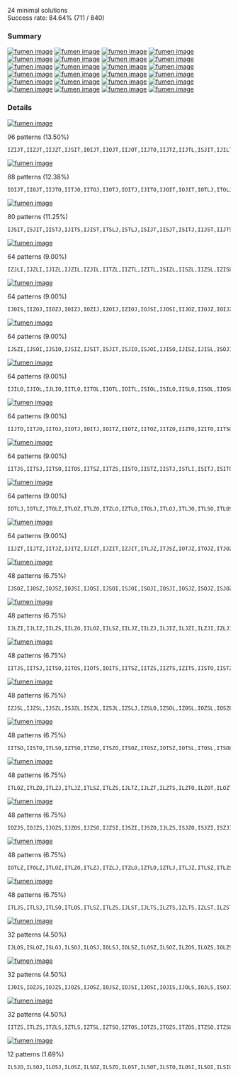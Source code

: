 
24 minimal solutions  
Success rate: 84.64% (711 / 840)

### Summary

[![fumen image](https://fumen-svg-server--eight041.repl.co/?delay=1500&data=v115%409gC80hE8whywF8whg0wwG8whi0C8JeAgWEAK%2BNMC)](https://harddrop.com/fumen/?v115@9gC80hE8whywF8whg0wwG8whi0C8JeAgWEAK+NMC) [![fumen image](https://fumen-svg-server--eight041.repl.co/?delay=1500&data=v115%409gC8h0ywE8g0RpwwF8g0RpG8zhC8JeAgWEAJn%2FwC)](https://harddrop.com/fumen/?v115@9gC8h0ywE8g0RpwwF8g0RpG8zhC8JeAgWEAJn/wC) [![fumen image](https://fumen-svg-server--eight041.repl.co/?delay=1500&data=v115%409gC8ywR4E8g0wwR4F8i0G8zhC8JeAgWEApvTxC)](https://harddrop.com/fumen/?v115@9gC8ywR4E8g0wwR4F8i0G8zhC8JeAgWEApvTxC) [![fumen image](https://fumen-svg-server--eight041.repl.co/?delay=1500&data=v115%409gC80hE8whilF8whBtG8whglBtC8JeAgWEAa%2B7LC)](https://harddrop.com/fumen/?v115@9gC80hE8whilF8whBtG8whglBtC8JeAgWEAa+7LC) [![fumen image](https://fumen-svg-server--eight041.repl.co/?delay=1500&data=v115%409gC80hE8whi0F8whRpG8whRpg0C8JeAgWEAPe3LC)](https://harddrop.com/fumen/?v115@9gC80hE8whi0F8whRpG8whRpg0C8JeAgWEAPe3LC) [![fumen image](https://fumen-svg-server--eight041.repl.co/?delay=1500&data=v115%409gC80hE8whg0R4F8whR4G8whi0C8JeAgWEATe3LC)](https://harddrop.com/fumen/?v115@9gC80hE8whg0R4F8whR4G8whi0C8JeAgWEATe3LC) [![fumen image](https://fumen-svg-server--eight041.repl.co/?delay=1500&data=v115%409gC8RpilE8zhF8RpglG8zhC8JeAgWEAJuKWC)](https://harddrop.com/fumen/?v115@9gC8RpilE8zhF8RpglG8zhC8JeAgWEAJuKWC) [![fumen image](https://fumen-svg-server--eight041.repl.co/?delay=1500&data=v115%409gC80hE8whwwRpF8whxwG8whwwRpC8JeAgWEAp%2BCMC%3F)](https://harddrop.com/fumen/?v115@9gC80hE8whwwRpF8whxwG8whwwRpC8JeAgWEAp+CMC?) [![fumen image](https://fumen-svg-server--eight041.repl.co/?delay=1500&data=v115%409gC8wwzhE8xwR4F8wwR4G8zhC8JeAgWEAJNOMC)](https://harddrop.com/fumen/?v115@9gC8wwzhE8xwR4F8wwR4G8zhC8JeAgWEAJNOMC) [![fumen image](https://fumen-svg-server--eight041.repl.co/?delay=1500&data=v115%409gC8RpywE8RpglwwF8ilG8zhC8JeAgWEApyKxC)](https://harddrop.com/fumen/?v115@9gC8RpywE8RpglwwF8ilG8zhC8JeAgWEApyKxC) [![fumen image](https://fumen-svg-server--eight041.repl.co/?delay=1500&data=v115%409gC8BtywE8g0BtwwF8i0G8zhC8JeAgWEApfjxC)](https://harddrop.com/fumen/?v115@9gC8BtywE8g0BtwwF8i0G8zhC8JeAgWEApfjxC) [![fumen image](https://fumen-svg-server--eight041.repl.co/?delay=1500&data=v115%409gC8i0R4E8RpR4F8Rpg0G8zhC8JeAgWEAJ3jPC)](https://harddrop.com/fumen/?v115@9gC8i0R4E8RpR4F8Rpg0G8zhC8JeAgWEAJ3jPC) [![fumen image](https://fumen-svg-server--eight041.repl.co/?delay=1500&data=v115%409gC8glzhE8zhF8glBtG8hlBtC8JeAgWEApibMC)](https://harddrop.com/fumen/?v115@9gC8glzhE8zhF8glBtG8hlBtC8JeAgWEApibMC) [![fumen image](https://fumen-svg-server--eight041.repl.co/?delay=1500&data=v115%409gC8xhwwR4E8xhxwF8xhwwG8xhR4C8JeAgWEAJ%2B9tC%3F)](https://harddrop.com/fumen/?v115@9gC8xhwwR4E8xhxwF8xhwwG8xhR4C8JeAgWEAJ+9tC?) [![fumen image](https://fumen-svg-server--eight041.repl.co/?delay=1500&data=v115%409gC8ilR4E8BtR4F8glBtG8zhC8JeAgWEApHUWC)](https://harddrop.com/fumen/?v115@9gC8ilR4E8BtR4F8glBtG8zhC8JeAgWEApHUWC) [![fumen image](https://fumen-svg-server--eight041.repl.co/?delay=1500&data=v115%409gC8wwRpR4E8xwR4F8wwRpG8zhC8JeAgWEAJNegC)](https://harddrop.com/fumen/?v115@9gC8wwRpR4E8xwR4F8wwRpG8zhC8JeAgWEAJNegC) [![fumen image](https://fumen-svg-server--eight041.repl.co/?delay=1500&data=v115%409gC8BtywE8zhF8ilG8glBtwwC8JeAgWEAMejxC)](https://harddrop.com/fumen/?v115@9gC8BtywE8zhF8ilG8glBtwwC8JeAgWEAMejxC) [![fumen image](https://fumen-svg-server--eight041.repl.co/?delay=1500&data=v115%409gC8h0AtR4E8zhF8g0BtG8g0AtR4C8JeAgWEAp3ntC%3F)](https://harddrop.com/fumen/?v115@9gC8h0AtR4E8zhF8g0BtG8g0AtR4C8JeAgWEAp3ntC?) [![fumen image](https://fumen-svg-server--eight041.repl.co/?delay=1500&data=v115%409gC8BtywE8ilwwF8glBtG8zhC8JeAgWEApCmFD)](https://harddrop.com/fumen/?v115@9gC8BtywE8ilwwF8glBtG8zhC8JeAgWEApCmFD) [![fumen image](https://fumen-svg-server--eight041.repl.co/?delay=1500&data=v115%409gC8ywR4E8zhF8ilG8glwwR4C8JeAgWEAMuTxC)](https://harddrop.com/fumen/?v115@9gC8ywR4E8zhF8ilG8glwwR4C8JeAgWEAMuTxC) [![fumen image](https://fumen-svg-server--eight041.repl.co/?delay=1500&data=v115%409gC8glRpR4E8zhF8glRpG8hlR4C8JeAgWEApyytC)](https://harddrop.com/fumen/?v115@9gC8glRpR4E8zhF8glRpG8hlR4C8JeAgWEApyytC) [![fumen image](https://fumen-svg-server--eight041.repl.co/?delay=1500&data=v115%409gC8i0R4E8zhF8Rpg0G8RpR4C8JeAgWEAPentC)](https://harddrop.com/fumen/?v115@9gC8i0R4E8zhF8Rpg0G8RpR4C8JeAgWEAPentC) [![fumen image](https://fumen-svg-server--eight041.repl.co/?delay=1500&data=v115%409gC8whBtR4E8whwwBtF8whxwG8whwwR4C8JeAgWEAp%3FuLuC)](https://harddrop.com/fumen/?v115@9gC8whBtR4E8whwwBtF8whxwG8whwwR4C8JeAgWEAp?uLuC) [![fumen image](https://fumen-svg-server--eight041.repl.co/?delay=1500&data=v115%409gC8Q4zhE8R4RpF8ilG8glQ4RpC8JeAgWEAM3LMC)](https://harddrop.com/fumen/?v115@9gC8Q4zhE8R4RpF8ilG8glQ4RpC8JeAgWEAM3LMC)

### Details


[![fumen image](https://fumen-svg-server--eight041.repl.co/?delay=1500&data=v115%409gC80hE8whywF8whg0wwG8whi0C8JeAgWEAK%2BNMC)](https://harddrop.com/fumen/?v115@9gC80hE8whywF8whg0wwG8whi0C8JeAgWEAK+NMC)

96 patterns (13.50%)

```
IZIJT,IIZJT,IIJZT,IJSIT,IOIJT,IIOJT,IIJOT,IIJTO,IIJTZ,IIJTL,ISJIT,IJILT,IITJL,IITJO,IITOJ,IIOTJ,IOITJ,IITJZ,IITZJ,IIZTJ,IZITJ,IITJS,IITSJ,IISTJ,IJITL,IJITO,IJIOT,IJOIT,IOJIT,IJITZ,IJIZT,IJZIT,IZJIT,IJITS,IJIST,ISIJT,IISJT,ISITJ,IIJST,IIJTS,IITLJ,ITJSI,ITSJI,ISTJI,IILJT,IIJLT,ISJTI,IJSTI,ILJIT,ILIJT,ITJLI,ITLJI,IJLTI,IJLIT,IJTSI,IJTIS,IJTIO,IJTOI,IJOTI,IOJTI,IJTIZ,IJTZI,IJZTI,IZJTI,IJTIL,IJTLI,ILITJ,IILTJ,ITSIJ,ILTJI,ILJTI,ITLIJ,ILTIJ,ITILJ,ITISJ,ITIJS,ITIJO,ITIOJ,ITOIJ,IOTIJ,ITIJZ,ITIZJ,ITZIJ,IZTIJ,ITIJL,ITJIL,ITJIO,ITJOI,ITOJI,IOTJI,ITJIZ,ITJZI,ITZJI,IZTJI,ITJIS,ISTIJ
```


[![fumen image](https://fumen-svg-server--eight041.repl.co/?delay=1500&data=v115%409gC8h0ywE8g0RpwwF8g0RpG8zhC8JeAgWEAJn%2FwC)](https://harddrop.com/fumen/?v115@9gC8h0ywE8g0RpwwF8g0RpG8zhC8JeAgWEAJn/wC)

88 patterns (12.38%)

```
IOIJT,IIOJT,IIJTO,IITJO,IITOJ,IIOTJ,IOITJ,IJITO,IJOIT,IOJIT,IOTLJ,ITOLJ,ITLOJ,ITLJO,ITOJS,ITJOS,ITJSO,IOTJS,IOTJZ,ITOJZ,ITJOZ,ITJZO,ITZJO,ITZOJ,ITOZJ,IOTZJ,IOZTJ,IZOTJ,IZTOJ,IZTJO,IOTSJ,ITOSJ,ITSOJ,ITSJO,ISTJO,ISTOJ,ISOTJ,IOSTJ,IOSJT,ISOJT,ISJTO,IJSTO,IJOST,IOJST,ITJLO,ITJOL,ITOJL,IOTJL,IJLTO,IJOLT,IOJLT,IZJTO,IZOJT,IOZJT,IOJZT,IJOZT,IJZTO,IJTZO,IJTOZ,IJOTZ,IOJTZ,IOJTS,IJOTS,IJTOS,IJTSO,IJTIO,IJTOI,IJOTI,IOJTI,IJTLO,IJTOL,IJOTL,IOJTL,IOLTJ,ILOTJ,ILTOJ,ILTJO,ILJTO,ILOJT,IOLJT,ITIJO,ITIOJ,ITOIJ,IOTIJ,ITJIO,ITJOI,ITOJI,IOTJI
```


[![fumen image](https://fumen-svg-server--eight041.repl.co/?delay=1500&data=v115%409gC8ywR4E8g0wwR4F8i0G8zhC8JeAgWEApvTxC)](https://harddrop.com/fumen/?v115@9gC8ywR4E8g0wwR4F8i0G8zhC8JeAgWEApvTxC)

80 patterns (11.25%)

```
IJSIT,ISJIT,IISTJ,IJITS,IJIST,ITSLJ,ISTLJ,ISIJT,IISJT,ISITJ,IIJST,IIJTS,ITJOS,ITJSO,ITJSI,ITJSZ,ITJZS,ITSZJ,ITSOJ,ITSJO,ITSJZ,ITSJI,ISTJI,ISTJO,ISTOJ,ISOTJ,IOSTJ,ISTJZ,ISTZJ,ISZTJ,IZSTJ,IZSJT,ISZJT,ISJZT,IOSJT,ISOJT,ISJOT,ISJTO,ISJTZ,ISJTI,IJSTI,IJSTO,IJSOT,IJOST,IOJST,ISTJL,ITSJL,ITJSL,ISJLT,ITJLS,IJSLT,IJLST,IJLTS,ISLTJ,IJSTZ,IJSZT,IJZST,IZJST,IZJTS,IJZTS,IJTZS,IOJTS,IJOTS,IJTOS,IJTSO,IJTSZ,IJTSI,IJTIS,IJTLS,IJTSL,IJSTL,ISJTL,ITSIJ,ILSTJ,ILJTS,ILJST,ILSJT,ISLJT,ITJIS,ISTIJ
```


[![fumen image](https://fumen-svg-server--eight041.repl.co/?delay=1500&data=v115%409gC80hE8whilF8whBtG8whglBtC8JeAgWEAa%2B7LC)](https://harddrop.com/fumen/?v115@9gC80hE8whilF8whBtG8whglBtC8JeAgWEAa+7LC)

64 patterns (9.00%)

```
IZJLI,IJZLI,IJIZL,IJZIL,IZJIL,IITZL,IIZTL,IZITL,ISIZL,IISZL,IIZSL,IZISL,IZILS,IZILO,IZIOL,IZOIL,IOZIL,IOIZL,IIOZL,IIZOL,IIZLO,IIZLS,IILZS,IILZO,IILZJ,IIZLJ,IZILJ,IIJZL,IIZJL,IZIJL,ILZJI,IZLJI,ILIZO,ILIZJ,ILZIJ,ILZIO,ILZOI,IOZLI,IZOLI,IZLOI,IZLIO,IZLIJ,ILIZS,ILZIS,IZLIS,IZLSI,ILZIT,ILIZT,IILZT,IIZLT,IZILT,ISZIL,IZSIL,ILZSI,ISZLI,IZSLI,ITZLI,IZTLI,ILZTI,IZLTI,ITIZL,ITZIL,IZTIL,IZLIT
```


[![fumen image](https://fumen-svg-server--eight041.repl.co/?delay=1500&data=v115%409gC80hE8whi0F8whRpG8whRpg0C8JeAgWEAPe3LC)](https://harddrop.com/fumen/?v115@9gC80hE8whi0F8whRpG8whRpg0C8JeAgWEAPe3LC)

64 patterns (9.00%)

```
IJOIS,IIZOJ,IIOZJ,IOIZJ,IOZIJ,IZOIJ,IZIOJ,IOJSI,IJOSI,IIJOZ,IIOJZ,IOIJZ,IOIJT,IIOJT,IIJOT,IJIOS,IOJIS,IOJLI,IJIOL,IJOLI,IJOIL,IOJIL,IOJIZ,IJOIZ,IJIOZ,IJOZI,IOJZI,IOZJI,IZOJI,ISOJI,IOSJI,IITOJ,IIOTJ,IOITJ,IJIOT,IJOIT,IOJIT,IOSIJ,ISOIJ,ISIOJ,IISOJ,IIOSJ,IOISJ,IOIJS,IIOJS,IIJOS,IILOJ,IIOLJ,IOILJ,IIJOL,IIOJL,IOIJL,ILOJI,IOLJI,ILIOJ,ILOIJ,IOLIJ,IJOTI,IOJTI,ITIOJ,ITOIJ,IOTIJ,ITOJI,IOTJI
```


[![fumen image](https://fumen-svg-server--eight041.repl.co/?delay=1500&data=v115%409gC80hE8whg0R4F8whR4G8whi0C8JeAgWEATe3LC)](https://harddrop.com/fumen/?v115@9gC80hE8whg0R4F8whR4G8whi0C8JeAgWEATe3LC)

64 patterns (9.00%)

```
IJSZI,IJSOI,IJSIO,IJSIZ,IJSIT,ISJIT,ISJIO,ISJOI,IJISO,IJISZ,IJISL,ISOJI,IOSJI,ISJIZ,ISJZI,ISZJI,IZSJI,IZSIJ,IITSJ,IISTJ,IJSLI,ISJLI,ISLJI,ILSJI,IJIST,ISZIJ,ISIZJ,IOSIJ,ISOIJ,ISIOJ,ISIJO,ISIJZ,ISIJT,IISJT,IISJO,IISOJ,IIOSJ,IOISJ,IISJZ,ISITJ,IISZJ,IIZSJ,IZISJ,IIJSO,IIJSZ,IIJST,ISILJ,IISLJ,IILSJ,ITSJI,ISTJI,ISJTI,IIJSL,IJSTI,IISJL,ISIJL,ILISJ,ISJIL,IJSIL,ITSIJ,ILSIJ,ISLIJ,ITISJ,ISTIJ
```


[![fumen image](https://fumen-svg-server--eight041.repl.co/?delay=1500&data=v115%409gC8RpilE8zhF8RpglG8zhC8JeAgWEAJuKWC)](https://harddrop.com/fumen/?v115@9gC8RpilE8zhF8RpglG8zhC8JeAgWEAJuKWC)

64 patterns (9.00%)

```
IJILO,IJIOL,IJLIO,IITLO,IITOL,IIOTL,IOITL,ISIOL,ISILO,IISLO,IISOL,IIOSL,IOISL,IZILO,IZIOL,IOIZL,IIOZL,IIZOL,IIZLO,IILZO,IILOZ,IIOLZ,IOILZ,IOILS,IIOLS,IILOS,IILSO,IILJO,IILOJ,IIOLJ,IOILJ,IIJLO,IIJOL,IIOJL,IOIJL,ILJIO,ILIJO,ILIOJ,ILOIJ,IOLIJ,IOLIZ,ILOIZ,ILIOZ,ILIZO,ILZIO,IZLIO,ILISO,ILIOS,ILOIS,IOLIS,IOLIT,ILOIT,ILIOT,ILITO,IILTO,IILOT,IIOLT,IOILT,ILSIO,ISLIO,ITLIO,ILTIO,ITILO,ITIOL
```


[![fumen image](https://fumen-svg-server--eight041.repl.co/?delay=1500&data=v115%409gC80hE8whwwRpF8whxwG8whwwRpC8JeAgWEAp%2BCMC%3F)](https://harddrop.com/fumen/?v115@9gC80hE8whwwRpF8whxwG8whwwRpC8JeAgWEAp+CMC?)

64 patterns (9.00%)

```
IIJTO,IITJO,IITOJ,IIOTJ,IOITJ,IOITZ,IIOTZ,IITOZ,IITZO,IIZTO,IZITO,IITSO,IITOS,IIOTS,IOITS,IISTO,IJITO,ISITO,IITLO,IITOL,IIOTL,IOITL,IJTIO,IJTOI,ILITO,ITSOI,ITOSI,IOTSI,ITSIO,IILTO,IZTIO,IZTOI,IOTZI,ITOZI,ITZOI,ITZIO,ITIZO,ITLIO,ITLOI,ITOLI,IOTLI,ILTIO,ILTOI,ITILO,ITIOL,ITOIL,IOTIL,IOTIZ,ITOIZ,ITIOZ,IOTIS,ITOIS,ITIOS,ITISO,ITIJO,ITIOJ,ITOIJ,IOTIJ,ISTIO,ISTOI,ITJIO,ITJOI,ITOJI,IOTJI
```


[![fumen image](https://fumen-svg-server--eight041.repl.co/?delay=1500&data=v115%409gC8wwzhE8xwR4F8wwR4G8zhC8JeAgWEAJNOMC)](https://harddrop.com/fumen/?v115@9gC8wwzhE8xwR4F8wwR4G8zhC8JeAgWEAJNOMC)

64 patterns (9.00%)

```
IITJS,IITSJ,IITSO,IITOS,IITSZ,IITZS,IISTO,IISTZ,IISTJ,ISTLI,ISITJ,ISITO,ISITZ,ISITL,IISTL,IITSL,IITLS,ITJSI,ITSJI,ISTJI,ISJTI,IJSTI,ITSLI,ILSTI,ISLTI,IJTSI,IJTIS,ITSOI,ITOSI,IOTSI,ITSIO,ITSIJ,ITSIZ,ITSZI,ITZSI,IZTSI,IZTIS,ITZIS,ITIZS,ITLSI,ITLIS,ILTIS,ILTSI,IOTIS,ITOIS,ITILS,ITIOS,ITISO,ITISZ,ITISJ,ITISL,ITIJS,ITSIL,ISTIL,ISTIO,ISTOI,ISOTI,IOSTI,ISTIZ,ISTZI,ISZTI,IZSTI,ITJIS,ISTIJ
```


[![fumen image](https://fumen-svg-server--eight041.repl.co/?delay=1500&data=v115%409gC8RpywE8RpglwwF8ilG8zhC8JeAgWEApyKxC)](https://harddrop.com/fumen/?v115@9gC8RpywE8RpglwwF8ilG8zhC8JeAgWEApyKxC)

64 patterns (9.00%)

```
IOTLJ,IOTLZ,ITOLZ,ITLOZ,ITLZO,ITZLO,IZTLO,ITOLJ,ITLOJ,ITLJO,ITLSO,ITLOS,ITOLS,IOTLS,ITSLO,ISTLO,IITLO,ITJLO,IJLTO,IJLOT,ILZTO,ILZOT,ILOZT,IOLZT,IZLOT,IZLTO,IOLST,ILOST,ILSOT,ILSTO,ISLTO,ISLOT,IJTLO,IOLIT,ILOIT,ILIOT,ILITO,IILTO,IILOT,ILTZO,ILTOZ,ILOTZ,IOLTZ,IOLTJ,ILOTJ,ILTOJ,ILTJO,ILJTO,ILJOT,ILOJT,IOLJT,IOLTS,ILOTS,ILTOS,ILTSO,ITLIO,ITLOI,ITOLI,IOTLI,ILTIO,ILTOI,ILOTI,IOLTI,ITILO
```


[![fumen image](https://fumen-svg-server--eight041.repl.co/?delay=1500&data=v115%409gC8BtywE8g0BtwwF8i0G8zhC8JeAgWEApfjxC)](https://harddrop.com/fumen/?v115@9gC8BtywE8g0BtwwF8i0G8zhC8JeAgWEApfjxC)

64 patterns (9.00%)

```
IIJZT,IIJTZ,IITJZ,IJITZ,IJIZT,IJZIT,IZJIT,ITLJZ,ITJSZ,IOTJZ,ITOJZ,ITJOZ,ITJZO,ITJZS,ITZJS,ITZJO,IZTJO,IZTJS,ITSJZ,ISTJZ,ISJZT,ISJTZ,ITJLZ,ITJZL,ITZJL,IZTJL,IJLTZ,IJLZT,IJZLT,IZJLT,IJSTZ,IJSZT,IJZST,IZJST,IZJTS,IZJTO,IZJOT,IOJZT,IJOZT,IJZOT,IJZTO,IJZTS,IJTZS,IJTZO,IJTOZ,IJOTZ,IOJTZ,IJTSZ,IJTIZ,IJTZI,IJZTI,IZJTI,IJTLZ,IJTZL,IJZTL,IZJTL,ILTJZ,ILJTZ,ILJZT,ITIJZ,ITJIZ,ITJZI,ITZJI,IZTJI
```


[![fumen image](https://fumen-svg-server--eight041.repl.co/?delay=1500&data=v115%409gC8i0R4E8RpR4F8Rpg0G8zhC8JeAgWEAJ3jPC)](https://harddrop.com/fumen/?v115@9gC8i0R4E8RpR4F8Rpg0G8zhC8JeAgWEAJ3jPC)

48 patterns (6.75%)

```
IJSOZ,IJOSZ,IOJSZ,IOJSI,IJOSI,IJSOI,ISJOI,ISOJI,IOSJI,IOSJZ,ISOJZ,ISJOZ,ISZOJ,ISOZJ,IOSZJ,IOZSJ,IZOSJ,IZSOJ,IOJSL,IJOSL,IJSOL,ISJOL,ISOJL,IOSJL,IOSLJ,ISOLJ,ISLOJ,ILSOJ,ILOSJ,IOLSJ,IOSIJ,ISOIJ,ISIOJ,IISOJ,IIOSJ,IOISJ,IOTSJ,ITOSJ,ITSOJ,ISTOJ,ISOTJ,IOSTJ,IOSJT,ISOJT,ISJOT,IJSOT,IJOST,IOJST
```


[![fumen image](https://fumen-svg-server--eight041.repl.co/?delay=1500&data=v115%409gC8glzhE8zhF8glBtG8hlBtC8JeAgWEApibMC)](https://harddrop.com/fumen/?v115@9gC8glzhE8zhF8glBtG8hlBtC8JeAgWEApibMC)

48 patterns (6.75%)

```
IJLZI,IJLIZ,IILZS,IILZO,IILOZ,IILSZ,IILJZ,IILZJ,ILJIZ,ILJZI,ILZJI,IZLJI,ILIJZ,IOLIZ,ILOIZ,ILIOZ,ILIZO,ILIZJ,ILZIJ,ILZIO,ILZOI,ILOZI,IOLZI,IZLOI,IZLIO,IZLIJ,ILISZ,ILIZS,ILZIS,IZLIS,IZLSI,ILZIT,ILIZT,ILITZ,IILTZ,IILZT,ILZSI,ILSZI,ILSIZ,ISLIZ,ISLZI,ITLIZ,ITLZI,ILTIZ,ILTZI,ILZTI,IZLTI,IZLIT
```


[![fumen image](https://fumen-svg-server--eight041.repl.co/?delay=1500&data=v115%409gC8xhwwR4E8xhxwF8xhwwG8xhR4C8JeAgWEAJ%2B9tC%3F)](https://harddrop.com/fumen/?v115@9gC8xhwwR4E8xhxwF8xhwwG8xhR4C8JeAgWEAJ+9tC?)

48 patterns (6.75%)

```
IITJS,IITSJ,IITSO,IITOS,IIOTS,IOITS,IITSZ,IITZS,IIZTS,IZITS,IISTO,IISTZ,IISTJ,IJITS,ISITJ,ISITO,ISITZ,ISITL,IISTL,IITSL,IITLS,IIJTS,IJTIS,ITSIO,ITSIJ,ITSIZ,IZTIS,ITZIS,ITIZS,IILTS,ITLIS,ILTIS,ILITS,IOTIS,ITOIS,ITILS,ITIOS,ITISO,ITISZ,ITISJ,ITISL,ITIJS,ITSIL,ISTIL,ISTIO,ISTIZ,ITJIS,ISTIJ
```


[![fumen image](https://fumen-svg-server--eight041.repl.co/?delay=1500&data=v115%409gC8ilR4E8BtR4F8glBtG8zhC8JeAgWEApHUWC)](https://harddrop.com/fumen/?v115@9gC8ilR4E8BtR4F8glBtG8zhC8JeAgWEApHUWC)

48 patterns (6.75%)

```
IZJSL,IJZSL,IJSZL,ISJZL,ISZJL,IZSJL,IZSLJ,IZSLO,IZSOL,IZOSL,IOZSL,IOSZL,ISOZL,ISZOL,ISZLO,ISZLJ,ISLZJ,ISLZO,ILSZO,ILSZJ,ILZSJ,ILZSO,IZLSO,IZLSJ,IZTSL,ITZSL,ITSZL,ISTZL,ISZTL,IZSTL,ISIZL,IISZL,IIZSL,IZISL,IZLSI,IZLST,ILZST,ILSZT,ISLZT,ISZLT,IZSLT,ISZIL,IZSIL,ILZSI,ILSZI,ISLZI,ISZLI,IZSLI
```


[![fumen image](https://fumen-svg-server--eight041.repl.co/?delay=1500&data=v115%409gC8wwRpR4E8xwR4F8wwRpG8zhC8JeAgWEAJNegC)](https://harddrop.com/fumen/?v115@9gC8wwRpR4E8xwR4F8wwRpG8zhC8JeAgWEAJNegC)

48 patterns (6.75%)

```
IITSO,IISTO,ITLSO,IZTSO,ITZSO,ITSZO,ITSOZ,ITOSZ,IOTSZ,IOTSL,ITOSL,ITSOL,ITSLO,ISTLO,ISTOL,ISOTL,IOSTL,IOSTZ,ISOTZ,ISTOZ,ISTZO,ISZTO,IZSTO,ISITO,ITJSO,IOTSJ,ITOSJ,ITSOJ,ITSJO,ISTJO,ISTOJ,ISOTJ,IOSTJ,ISJTO,IJSTO,ILSTO,ISLTO,IJTSO,ITSOI,ITOSI,IOTSI,ITSIO,ILTSO,ITISO,ISTIO,ISTOI,ISOTI,IOSTI
```


[![fumen image](https://fumen-svg-server--eight041.repl.co/?delay=1500&data=v115%409gC8BtywE8zhF8ilG8glBtwwC8JeAgWEAMejxC)](https://harddrop.com/fumen/?v115@9gC8BtywE8zhF8ilG8glBtwwC8JeAgWEAMejxC)

48 patterns (6.75%)

```
ITLOZ,ITLZO,ITLZJ,ITLJZ,ITLSZ,ITLZS,IJLTZ,IJLZT,ILZTS,ILZTO,ILZOT,ILOZT,IOLZT,IZLOT,IZLTO,IZLTS,IZLST,ILZST,ILSZT,ILSTZ,IZLTJ,ISLTZ,ILZTJ,ISLZT,ILZIT,ILIZT,ILITZ,IILTZ,IILZT,ILTZJ,ILTZO,ILTOZ,ILOTZ,IOLTZ,ILTJZ,ILJTZ,ILJZT,ILZJT,IZLJT,ILTZS,ILTSZ,ITLIZ,ITLZI,ILTIZ,ILTZI,ILZTI,IZLTI,IZLIT
```


[![fumen image](https://fumen-svg-server--eight041.repl.co/?delay=1500&data=v115%409gC8h0AtR4E8zhF8g0BtG8g0AtR4C8JeAgWEAp3ntC%3F)](https://harddrop.com/fumen/?v115@9gC8h0AtR4E8zhF8g0BtG8g0AtR4C8JeAgWEAp3ntC?)

48 patterns (6.75%)

```
IOZJS,IOJZS,IJOZS,IJZOS,IJZSO,IJZSI,IJSZI,IJSZO,IJLZS,ISJZO,ISJZI,ISZJI,ISZJO,IZSJO,IZSJI,IJZLS,IZJLS,IZJSL,IZJSO,IZJOS,IZOJS,IJZSL,IJSZL,ISJZL,ISZJL,IZSJL,IZLJS,ILZJS,ILJZS,IJIZS,IJZIS,IZJIS,IZJSI,IZIJS,IIZJS,IIJZS,ITJZS,ITZJS,IZTJS,IZSJT,ISZJT,ISJZT,IJSZT,IJZST,IZJST,IZJTS,IJZTS,IJTZS
```


[![fumen image](https://fumen-svg-server--eight041.repl.co/?delay=1500&data=v115%409gC8BtywE8ilwwF8glBtG8zhC8JeAgWEApCmFD)](https://harddrop.com/fumen/?v115@9gC8BtywE8ilwwF8glBtG8zhC8JeAgWEApCmFD)

48 patterns (6.75%)

```
IOTLZ,ITOLZ,ITLOZ,ITLZO,ITLZJ,ITZLJ,ITZLO,IZTLO,IZTLJ,ITLJZ,ITLSZ,ITLZS,ITZLS,IZTLS,ITSLZ,ISTLZ,IITLZ,ITJLZ,IJLTZ,ILZTS,ILZTO,IZLTO,IZLTS,ILSTZ,IZLTJ,ISLTZ,ILZTJ,IJTLZ,ILITZ,IILTZ,ILTZJ,ILTZO,ILTOZ,ILOTZ,IOLTZ,ILTJZ,ILJTZ,ILTZS,ILTSZ,ITLIZ,ITLZI,ITZLI,IZTLI,ILTIZ,ILTZI,ILZTI,IZLTI,ITILZ
```


[![fumen image](https://fumen-svg-server--eight041.repl.co/?delay=1500&data=v115%409gC8ywR4E8zhF8ilG8glwwR4C8JeAgWEAMuTxC)](https://harddrop.com/fumen/?v115@9gC8ywR4E8zhF8ilG8glwwR4C8JeAgWEAMuTxC)

48 patterns (6.75%)

```
ITLJS,ITLSJ,ITLSO,ITLOS,ITLSZ,ITLZS,IJLST,IJLTS,ILZTS,IZLTS,IZLST,ILZST,ILSZT,IOLST,ILOST,ILSOT,ILSTO,ILSTZ,ILSTI,ISLTI,ISLTO,ISLOT,ISLTZ,ISLZT,ISLTJ,IILTS,IILST,ISLIT,ILSTJ,ILJTS,ILJST,ILTZS,IOLTS,ILOTS,ILTOS,ILTSO,ILTSZ,ILTSJ,ILTJS,ILSJT,ISLJT,ITLSI,ITLIS,ILSIT,ILIST,ILTIS,ILTSI,ILITS
```


[![fumen image](https://fumen-svg-server--eight041.repl.co/?delay=1500&data=v115%409gC8glRpR4E8zhF8glRpG8hlR4C8JeAgWEApyytC)](https://harddrop.com/fumen/?v115@9gC8glRpR4E8zhF8glRpG8hlR4C8JeAgWEApyytC)

32 patterns (4.50%)

```
IJLOS,ISLOZ,ISLOJ,ILSOJ,ILOSJ,IOLSJ,IOLSZ,ILOSZ,ILSOZ,ILZOS,ILOZS,IOLZS,IZLOS,ITLOS,IILOS,IOLJS,ILOJS,ILJOS,ILIOS,ILOIS,IOLIS,IOLST,ILOST,ILSOT,ISLOT,IOLSI,ILOSI,ILSOI,ISLOI,IOLTS,ILOTS,ILTOS
```


[![fumen image](https://fumen-svg-server--eight041.repl.co/?delay=1500&data=v115%409gC8i0R4E8zhF8Rpg0G8RpR4C8JeAgWEAPentC)](https://harddrop.com/fumen/?v115@9gC8i0R4E8zhF8Rpg0G8RpR4C8JeAgWEAPentC)

32 patterns (4.50%)

```
IJOIS,IOZJS,IOJZS,IJOZS,IJOSZ,IOJSZ,IOJSI,IJOSI,IOJIS,IJOLS,IOJLS,ISOJI,IOSJI,IOSJZ,ISOJZ,IZOJS,IOJSL,IJOSL,ISOJL,IOSJL,IOIJS,IIOJS,ITOJS,IOTJS,IOSJT,ISOJT,IJOST,IOJST,IOLJS,ILOJS,IOJTS,IJOTS
```


[![fumen image](https://fumen-svg-server--eight041.repl.co/?delay=1500&data=v115%409gC8whBtR4E8whwwBtF8whxwG8whwwR4C8JeAgWEAp%3FuLuC)](https://harddrop.com/fumen/?v115@9gC8whBtR4E8whwwBtF8whxwG8whwwR4C8JeAgWEAp?uLuC)

32 patterns (4.50%)

```
IITZS,ITLZS,ITZLS,IZTLS,IZTSL,IZTSO,IZTOS,IOTZS,ITOZS,ITZOS,ITZSO,ITZSL,ITSZL,ITSZO,ISTZO,ISTZL,ITJZS,ITZJS,IZTJS,IZTSJ,ITZSJ,ITSZJ,ISTZJ,IJTZS,ITSZI,ITZSI,IZTSI,IZTIS,ITZIS,ITIZS,ILTZS,ISTZI
```


[![fumen image](https://fumen-svg-server--eight041.repl.co/?delay=1500&data=v115%409gC8Q4zhE8R4RpF8ilG8glQ4RpC8JeAgWEAM3LMC)](https://harddrop.com/fumen/?v115@9gC8Q4zhE8R4RpF8ilG8glQ4RpC8JeAgWEAM3LMC)

12 patterns (1.69%)

```
ILSJO,ILSOJ,ILOSJ,ILOSZ,ILSOZ,ILSZO,ILOST,ILSOT,ILSTO,ILOSI,ILSOI,ILSIO
```

